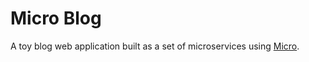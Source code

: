 # Micro Blog

A toy blog web application built as a set of microservices using [Micro](https://micro.mu).
